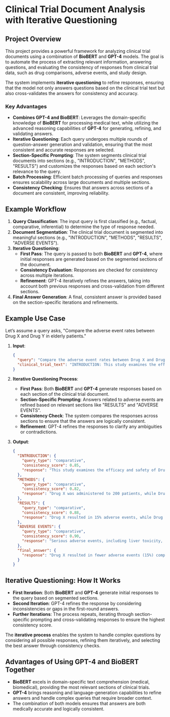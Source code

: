 # Clinical Trial Document Analysis with Iterative Questioning

## Project Overview

This project provides a powerful framework for analyzing clinical trial documents using a combination of **BioBERT** and **GPT-4** models. The goal is to automate the process of extracting relevant information, answering questions, and evaluating the consistency of responses from clinical trial data, such as drug comparisons, adverse events, and study design.

The system implements **iterative questioning** to refine responses, ensuring that the model not only answers questions based on the clinical trial text but also cross-validates the answers for consistency and accuracy.

### Key Advantages

- **Combines GPT-4 and BioBERT**: Leverages the domain-specific knowledge of **BioBERT** for processing medical text, while utilizing the advanced reasoning capabilities of **GPT-4** for generating, refining, and validating answers.
- **Iterative Questioning**: Each query undergoes multiple rounds of question-answer generation and validation, ensuring that the most consistent and accurate responses are selected.
- **Section-Specific Prompting**: The system segments clinical trial documents into sections (e.g., "INTRODUCTION", "METHODS", "RESULTS") and customizes the responses based on each section's relevance to the query.
- **Batch Processing**: Efficient batch processing of queries and responses ensures scalability across large documents and multiple sections.
- **Consistency Checking**: Ensures that answers across sections of a document are consistent, improving reliability.

## Example Workflow

1. **Query Classification**: The input query is first classified (e.g., factual, comparative, inferential) to determine the type of response needed.
2. **Document Segmentation**: The clinical trial document is segmented into meaningful sections (e.g., "INTRODUCTION", "METHODS", "RESULTS", "ADVERSE EVENTS").
3. **Iterative Questioning**:
    - **First Pass**: The query is passed to both **BioBERT** and **GPT-4**, where initial responses are generated based on the segmented sections of the document.
    - **Consistency Evaluation**: Responses are checked for consistency across multiple iterations.
    - **Refinement**: GPT-4 iteratively refines the answers, taking into account both previous responses and cross-validation from different sections.
4. **Final Answer Generation**: A final, consistent answer is provided based on the section-specific iterations and refinements.

## Example Use Case

Let’s assume a query asks, "Compare the adverse event rates between Drug X and Drug Y in elderly patients."

1. **Input**:
    ```json
    {
      "query": "Compare the adverse event rates between Drug X and Drug Y in elderly patients.",
      "clinical_trial_text": "INTRODUCTION: This study examines the efficacy and safety of Drug X and Drug Y in treating elderly patients with diabetes. METHODS: Drug X was administered to 200 patients, while Drug Y was administered to 150 patients over a 12-month period. RESULTS: Drug X resulted in 15% adverse events, while Drug Y resulted in 20% adverse events. ADVERSE EVENTS: Both drugs caused mild gastrointestinal issues in 5% of patients. Serious adverse events, including liver toxicity, occurred in 10% of Drug Y patients, compared to 5% in Drug X patients."
    }
    ```

2. **Iterative Questioning Process**:
    - **First Pass**: Both **BioBERT** and **GPT-4** generate responses based on each section of the clinical trial document.
    - **Section-Specific Prompting**: Answers related to adverse events are refined based on relevant sections like "RESULTS" and "ADVERSE EVENTS".
    - **Consistency Check**: The system compares the responses across sections to ensure that the answers are logically consistent.
    - **Refinement**: GPT-4 refines the responses to clarify any ambiguities or contradictions.

3. **Output**:
    ```json
    {
      "INTRODUCTION": {
        "query_type": "comparative",
        "consistency_score": 0.85,
        "response": "This study examines the efficacy and safety of Drug X and Drug Y in elderly patients with diabetes."
      },
      "METHODS": {
        "query_type": "comparative",
        "consistency_score": 0.82,
        "response": "Drug X was administered to 200 patients, while Drug Y was administered to 150 patients over a 12-month period."
      },
      "RESULTS": {
        "query_type": "comparative",
        "consistency_score": 0.88,
        "response": "Drug X resulted in 15% adverse events, while Drug Y resulted in 20% adverse events."
      },
      "ADVERSE EVENTS": {
        "query_type": "comparative",
        "consistency_score": 0.90,
        "response": "Serious adverse events, including liver toxicity, occurred in 10% of Drug Y patients, compared to 5% in Drug X patients."
      },
      "final_answer": {
        "response": "Drug X resulted in fewer adverse events (15%) compared to Drug Y (20%). Additionally, serious adverse events were more common with Drug Y (10%) compared to Drug X (5%)."
      }
    }
    ```

## Iterative Questioning: How It Works

- **First Iteration**: Both **BioBERT** and **GPT-4** generate initial responses to the query based on segmented sections.
- **Second Iteration**: GPT-4 refines the response by considering inconsistencies or gaps in the first-round answers.
- **Further Iterations**: The process repeats, iterating through section-specific prompting and cross-validating responses to ensure the highest consistency score.
  
The **iterative process** enables the system to handle complex questions by considering all possible responses, refining them iteratively, and selecting the best answer through consistency checks.

## Advantages of Using GPT-4 and BioBERT Together

- **BioBERT** excels in domain-specific text comprehension (medical, biomedical), providing the most relevant sections of clinical trials.
- **GPT-4** brings reasoning and language-generation capabilities to refine answers and handle complex queries that require broader context.
- The combination of both models ensures that answers are both medically accurate and logically consistent.

